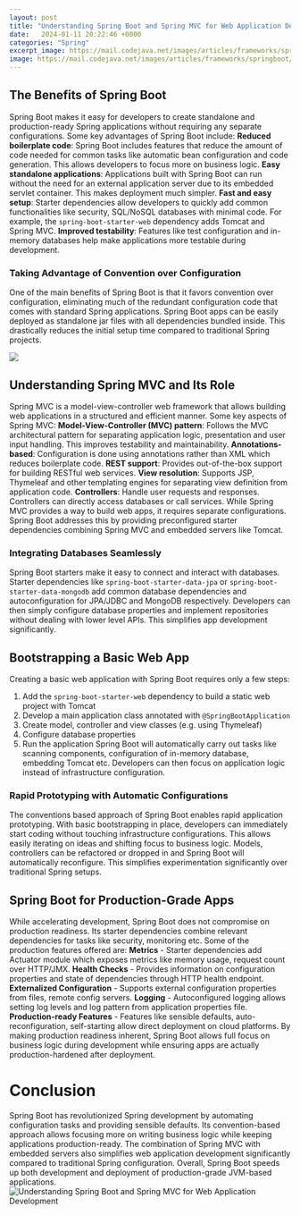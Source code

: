 ```yaml
---
layout: post
title: "Understanding Spring Boot and Spring MVC for Web Application Development"
date:   2024-01-11 20:22:46 +0000
categories: "Spring"
excerpt_image: https://mail.codejava.net/images/articles/frameworks/springboot/spring_boot_architecture.png
image: https://mail.codejava.net/images/articles/frameworks/springboot/spring_boot_architecture.png
---
```


## The Benefits of Spring Boot 
Spring Boot makes it easy for developers to create standalone and production-ready Spring applications without requiring any separate configurations. Some key advantages of Spring Boot include:
**Reduced boilerplate code**: Spring Boot includes features that reduce the amount of code needed for common tasks like automatic bean configuration and code generation. This allows developers to focus more on business logic.
**Easy standalone applications**: Applications built with Spring Boot can run without the need for an external application server due to its embedded servlet container. This makes deployment much simpler. 
**Fast and easy setup**: Starter dependencies allow developers to quickly add common functionalities like security, SQL/NoSQL databases with minimal code. For example, the `spring-boot-starter-web` dependency adds Tomcat and Spring MVC.
**Improved testability**: Features like test configuration and in-memory databases help make applications more testable during development.
### Taking Advantage of Convention over Configuration
One of the main benefits of Spring Boot is that it favors convention over configuration, eliminating much of the redundant configuration code that comes with standard Spring applications. Spring Boot apps can be easily deployed as standalone jar files with all dependencies bundled inside. This drastically reduces the initial setup time compared to traditional Spring projects.

![](http://tutorialspedia.com/wp-content/uploads/2019/09/Spring-MVC-Flow-Diagram.png)
## Understanding Spring MVC and Its Role
Spring MVC is a model-view-controller web framework that allows building web applications in a structured and efficient manner. Some key aspects of Spring MVC:
**Model-View-Controller (MVC) pattern**: Follows the MVC architectural pattern for separating application logic, presentation and user input handling. This improves testability and maintainability. 
**Annotations-based**: Configuration is done using annotations rather than XML which reduces boilerplate code.
**REST support**: Provides out-of-the-box support for building RESTful web services.
**View resolution**: Supports JSP, Thymeleaf and other templating engines for separating view definition from application code.
**Controllers**: Handle user requests and responses. Controllers can directly access databases or call services.
While Spring MVC provides a way to build web apps, it requires separate configurations. Spring Boot addresses this by providing preconfigured starter dependencies combining Spring MVC and embedded servers like Tomcat.
### Integrating Databases Seamlessly
Spring Boot starters make it easy to connect and interact with databases. Starter dependencies like `spring-boot-starter-data-jpa` or `spring-boot-starter-data-mongodb` add common database dependencies and autoconfiguration for JPA/JDBC and MongoDB respectively. Developers can then simply configure database properties and implement repositories without dealing with lower level APIs. This simplifies app development significantly.
## Bootstrapping a Basic Web App 
Creating a basic web application with Spring Boot requires only a few steps:
1. Add the `spring-boot-starter-web` dependency to build a static web project with Tomcat 
2. Develop a main application class annotated with `@SpringBootApplication`
3. Create model, controller and view classes (e.g. using Thymeleaf)
4. Configure database properties 
5. Run the application
Spring Boot will automatically carry out tasks like scanning components, configuration of in-memory database, embedding Tomcat etc. Developers can then focus on application logic instead of infrastructure configuration.
### Rapid Prototyping with Automatic Configurations
The conventions based approach of Spring Boot enables rapid application prototyping. With basic bootstrapping in place, developers can immediately start coding without touching infrastructure configurations. This allows easily iterating on ideas and shifting focus to business logic. Models, controllers can be refactored or dropped in and Spring Boot will automatically reconfigure. This simplifies experimentation significantly over traditional Spring setups.
## Spring Boot for Production-Grade Apps
While accelerating development, Spring Boot does not compromise on production readiness. Its starter dependencies combine relevant dependencies for tasks like security, monitoring etc. Some of the production features offered are:
**Metrics** - Starter dependencies add Actuator module which exposes metrics like memory usage, request count over HTTP/JMX.
**Health Checks** - Provides information on configuration properties and state of dependencies through HTTP health endpoint.
**Externalized Configuration** - Supports external configuration properties from files, remote config servers. 
**Logging** - Autoconfigured logging allows setting log levels and log pattern from application properties file.
**Production-ready Features** - Features like sensible defaults, auto-reconfiguration, self-starting allow direct deployment on cloud platforms.
By making production readiness inherent, Spring Boot allows full focus on business logic during development while ensuring apps are actually production-hardened after deployment.
# Conclusion 
Spring Boot has revolutionized Spring development by automating configuration tasks and providing sensible defaults. Its convention-based approach allows focusing more on writing business logic while keeping applications production-ready. The combination of Spring MVC with embedded servers also simplifies web application development significantly compared to traditional Spring configuration. Overall, Spring Boot speeds up both development and deployment of production-grade JVM-based applications.
 ![Understanding Spring Boot and Spring MVC for Web Application Development](https://mail.codejava.net/images/articles/frameworks/springboot/spring_boot_architecture.png)